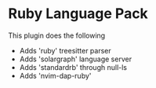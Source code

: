 # Ruby Language Pack

This plugin does the following

- Adds 'ruby' treesitter parser
- Adds 'solargraph' language server
- Adds 'standardrb' through null-ls
- Adds 'nvim-dap-ruby'
